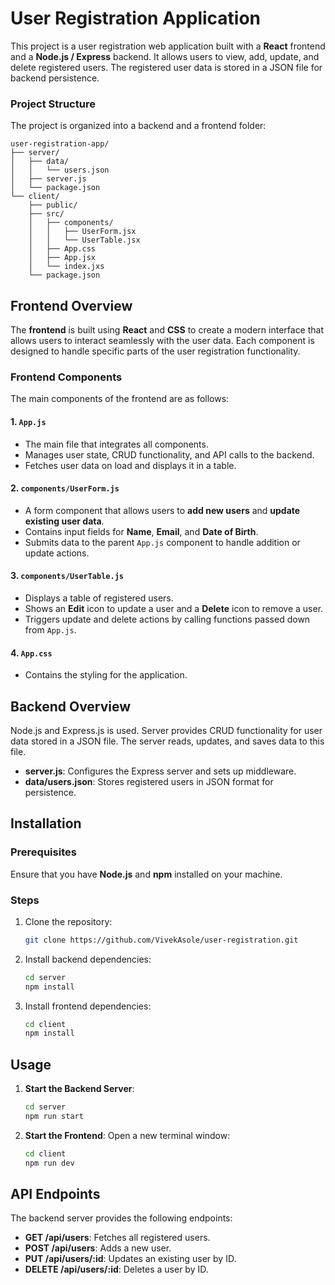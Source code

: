 # User Registration Application

This project is a user registration web application built with a **React** frontend and a **Node.js / Express** backend. It allows users to view, add, update, and delete registered users. The registered user data is stored in a JSON file for backend persistence.

### Project Structure

The project is organized into a backend and a frontend folder:

```
user-registration-app/
├── server/
│   ├── data/
│   │   └── users.json
│   ├── server.js
│   └── package.json
└── client/
    ├── public/
    ├── src/
    │   ├── components/
    │   │   ├── UserForm.jsx
    │   │   └── UserTable.jsx
    │   ├── App.css
    │   ├── App.jsx
    │   └── index.jxs
    └── package.json
```

## Frontend Overview

The **frontend** is built using **React** and **CSS** to create a modern interface that allows users to interact seamlessly with the user data. Each component is designed to handle specific parts of the user registration functionality.

### Frontend Components

The main components of the frontend are as follows:

#### 1. `App.js`

- The main file that integrates all components.
- Manages user state, CRUD functionality, and API calls to the backend.
- Fetches user data on load and displays it in a table.

#### 2. `components/UserForm.js`

- A form component that allows users to **add new users** and **update existing user data**.
- Contains input fields for **Name**, **Email**, and **Date of Birth**.
- Submits data to the parent `App.js` component to handle addition or update actions.

#### 3. `components/UserTable.js`

- Displays a table of registered users.
- Shows an **Edit** icon to update a user and a **Delete** icon to remove a user.
- Triggers update and delete actions by calling functions passed down from `App.js`.


#### 4. `App.css`

- Contains the styling for the application.
## Backend Overview

Node.js and Express.js is used. Server provides CRUD functionality for user data stored in a JSON file. The server reads, updates, and saves data to this file.

- **server.js**: Configures the Express server and sets up middleware.
- **data/users.json**: Stores registered users in JSON format for persistence.

## Installation

### Prerequisites

Ensure that you have **Node.js** and **npm** installed on your machine.

### Steps

1. Clone the repository:
   ```bash
   git clone https://github.com/VivekAsole/user-registration.git
   ```

2. Install backend dependencies:
   ```bash
   cd server
   npm install
   ```

3. Install frontend dependencies:
   ```bash
   cd client
   npm install
   ```

## Usage

1. **Start the Backend Server**:
   ```bash
   cd server
   npm run start
   ```

2. **Start the Frontend**:
   Open a new terminal window:
   ```bash
   cd client
   npm run dev
   ```

## API Endpoints

The backend server provides the following endpoints:

- **GET /api/users**: Fetches all registered users.
- **POST /api/users**: Adds a new user.
- **PUT /api/users/:id**: Updates an existing user by ID.
- **DELETE /api/users/:id**: Deletes a user by ID.
